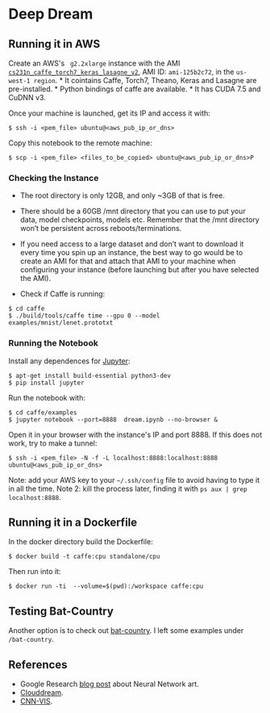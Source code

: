 # Deep Dream

## Running it in AWS

Create an AWS's ``` g2.2xlarge``` instance with the AMI [```cs231n_caffe_torch7_keras_lasagne_v2```](http://cs231n.github.io/aws-tutorial/), AMI ID: ```ami-125b2c72```, in the ```us-west-1 region```. 
    * It cointains Caffe, Torch7, Theano, Keras and Lasagne are pre-installed. 
    * Python bindings of caffe are available. 
    * It has CUDA 7.5 and CuDNN v3.

Once your machine is launched, get its IP and access it with:

```shell
$ ssh -i <pem_file> ubuntu@<aws_pub_ip_or_dns>
```

Copy this notebook to the remote machine:

```shell
$ scp -i <pem_file> <files_to_be_copied> ubuntu@<aws_pub_ip_or_dns>P
```

### Checking the Instance

* The root directory is only 12GB, and only ~3GB of that is free. 

* There should be a 60GB /mnt directory that you can use to put your data, model checkpoints, models etc. Remember that the /mnt directory won’t be persistent across reboots/terminations.

* If you need access to a large dataset and don’t want to download it every time you spin up an instance, the best way to go would be to create an AMI for that and attach that AMI to your machine when configuring your instance (before launching but after you have selected the AMI).

* Check if Caffe is running:

```shell
$ cd caffe
$ ./build/tools/caffe time --gpu 0 --model examples/mnist/lenet.prototxt
```


### Running the Notebook

Install any dependences for [Jupyter](http://jupyter.readthedocs.io/en/latest/install.html):

```shell
$ apt-get install build-essential python3-dev
$ pip install jupyter
```

Run the notebook with:

```shell
$ cd caffe/examples
$ jupyter notebook --port=8888  dream.ipynb --no-browser &
```

Open it in your browser with the instance's IP and port 8888. If this does not work, try to make a tunnel:

```shell
$ ssh -i <pem_file> -N -f -L localhost:8888:localhost:8888 ubuntu@<aws_pub_ip_or_dns>
```

Note: add your AWS key to your ```~/.ssh/config``` file to avoid having to type it in all the time.
Note 2: kill the process later, finding it with ```ps aux | grep localhost:8888```.


## Running it in a Dockerfile

In the docker directory build the Dockerfile:

```shell
$ docker build -t caffe:cpu standalone/cpu
```

Then run into it:
```shell
$ docker run -ti  --volume=$(pwd):/workspace caffe:cpu
```

## Testing Bat-Country

Another option is to check out [bat-country](https://github.com/jrosebr1/bat-country). I left some examples under ```/bat-country```.


## References

* Google Research [blog post](http://googleresearch.blogspot.ch/2015/06/inceptionism-going-deeper-into-neural.html) about Neural Network art.
* [Clouddream](https://github.com/VISIONAI/clouddream).
* [CNN-VIS](https://github.com/jcjohnson/cnn-vis).

